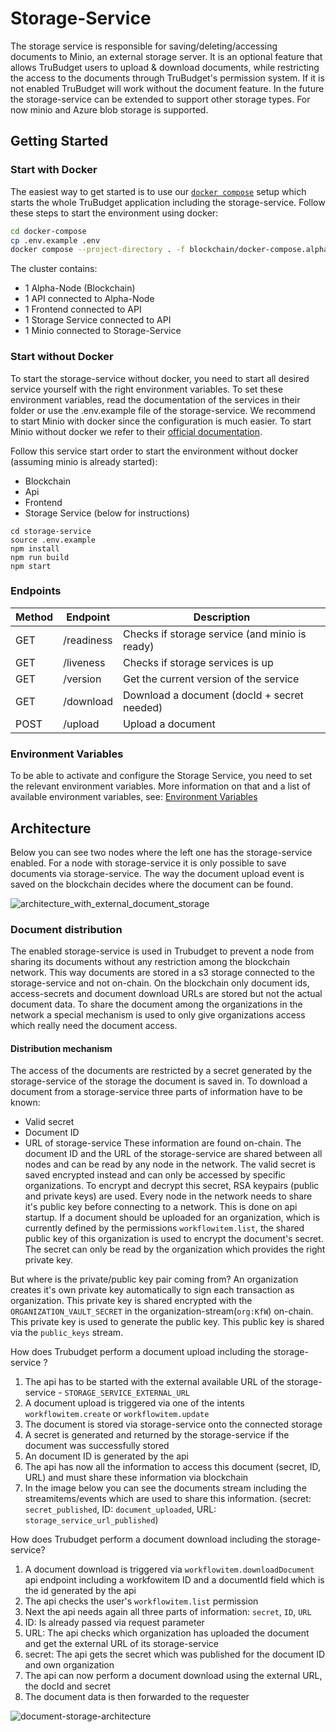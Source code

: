 # Storage-Service

The storage service is responsible for saving/deleting/accessing documents to Minio, an external storage server.
It is an optional feature that allows TruBudget users to upload & download documents, while restricting the access to
the documents through TruBudget's permission system. If it is not enabled TruBudget will work without the document
feature.
In the future the storage-service can be extended to support other storage types. For now minio and Azure blob storage is supported.

## Getting Started

### Start with Docker

The easiest way to get started is to use our [`docker compose`](../docker-compose/) setup which starts the
whole TruBudget application including the storage-service.
Follow these steps to start the environment using docker:

```bash
cd docker-compose
cp .env.example .env
docker compose --project-directory . -f blockchain/docker-compose.alphanode.yml -f api/docker-compose.yml -f frontend/docker-compose.yml -f storage-service/docker-compose.yml up
```

The cluster contains:

- 1 Alpha-Node (Blockchain)
- 1 API connected to Alpha-Node
- 1 Frontend connected to API
- 1 Storage Service connected to API
- 1 Minio connected to Storage-Service

### Start without Docker

To start the storage-service without docker, you need to start all desired service yourself with the right environment
variables. To set these environment variables, read the documentation of the services in their folder or use the
.env.example file of the storage-service. We recommend to start Minio with docker since the configuration is much easier.
To start Minio without docker we refer to
their [official documentation](https://docs.min.io/docs/minio-quickstart-guide.html).

Follow this service start order to start the environment without docker (assuming minio is already started):

- Blockchain
- Api
- Frontend
- Storage Service (below for instructions)

```
cd storage-service
source .env.example
npm install
npm run build
npm start
```

### Endpoints

| Method | Endpoint   | Description                                    |
| ------ | ---------- | ---------------------------------------------- |
| GET    | /readiness | Checks if storage service (and minio is ready) |
| GET    | /liveness  | Checks if storage services is up               |
| GET    | /version   | Get the current version of the service         |
| GET    | /download  | Download a document (docId + secret needed)    |
| POST   | /upload    | Upload a document                              |

### Environment Variables

To be able to activate and configure the Storage Service, you need to set the relevant environment variables. More information on that and a list of available environment variables, see: [Environment Variables](./environment-variables.md)

## Architecture

Below you can see two nodes where the left one has the storage-service enabled. For a node with storage-service it is
only possible to save documents via storage-service.
The way the document upload event is saved on the blockchain decides where the document can be found.

![architecture_with_external_document_storage](./doc/images/architecture_with_external_document_storage.JPG)

### Document distribution

The enabled storage-service is used in Trubudget to prevent a node from sharing its documents without any restriction
among the blockchain network. This way documents are stored in a s3 storage connected to the storage-service and not
on-chain. On the blockchain only document ids, access-secrets and document download URLs are stored but not the actual
document data.
To share the document among the organizations in the network a special mechanism is used to only give organizations
access which really need the document access.

#### Distribution mechanism

The access of the documents are restricted by a secret generated by the storage-service of the storage the document is
saved in. To download a document from a storage-service three parts of information have to be known:

- Valid secret
- Document ID
- URL of storage-service
  These information are found on-chain. The document ID and the URL of the storage-service are shared between all nodes
  and can be read by any node in the network. The valid secret is saved encrypted instead and can only be accessed by
  specific organizations.
  To encrypt and decrypt this secret, RSA keypairs (public and private keys) are used. Every node in the network needs
  to share it's public key before connecting to a network. This is done on api startup.
  If a document should be uploaded for an organization, which is currently defined by the
  permissions `workflowitem.list`, the shared public key of this organization is used to encrypt the document's
  secret. The secret can only be read by the organization which provides the right private key.

But where is the private/public key pair coming from?
An organization creates it's own private key automatically to sign each transaction as organization. This private key is
shared encrypted with the `ORGANIZATION_VAULT_SECRET` in the organization-stream(`org:KfW`) on-chain. This private key
is used to generate the public key. This public key is shared via the `public_keys` stream.

How does Trubudget perform a document upload including the storage-service ?

1. The api has to be started with the external available URL of the storage-service - `STORAGE_SERVICE_EXTERNAL_URL`
1. A document upload is triggered via one of the intents `workflowitem.create` or `workflowitem.update`
1. The document is stored via storage-service onto the connected storage
1. A secret is generated and returned by the storage-service if the document was successfully stored
1. An document ID is generated by the api
1. The api has now all the information to access this document (secret, ID, URL) and must share these information via
   blockchain
1. In the image below you can see the documents stream including the streamitems/events which are used to share this
   information. (secret: `secret_published`, ID: `document_uploaded`, URL: `storage_service_url_published`)

How does Trubudget perform a document download including the storage-service?

1. A document download is triggered via `workflowitem.downloadDocument` api endpoint including a workfowitem ID and a
   documentId field which is the id generated by the api
1. The api checks the user's `workflowitem.list` permission
1. Next the api needs again all three parts of information: `secret`, `ID`, `URL`
1. ID: Is already passed via request parameter
1. URL: The api checks which organization has uploaded the document and get the external URL of its storage-service
1. secret: The api gets the secret which was published for the document ID and own organization
1. The api can now perform a document download using the external URL, the docId and secret
1. The document data is then forwarded to the requester

![document-storage-architecture](./doc/images/document-storage-architecture.png)
